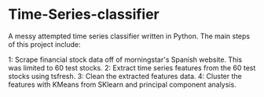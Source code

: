 # Time-Series-classifier
A messy attempted time series classifier written in Python. The main steps of this project include:

1: Scrape financial stock data off of morningstar's Spanish website. This was limited to 60 test stocks.
2: Extract time series features from the 60 test stocks using tsfresh.
3: Clean the extracted features data.
4: Cluster the features with KMeans from SKlearn and principal component analysis. 
